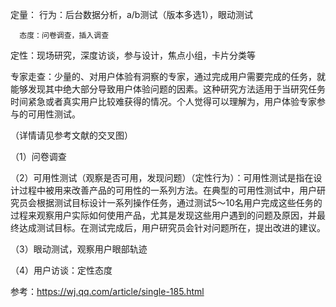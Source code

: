 定量： 行为：后台数据分析，a/b测试（版本多选1），眼动测试
     
      态度：问卷调查，插入调查
      
定性：现场研究，深度访谈，参与设计，焦点小组，卡片分类等

专家走查：少量的、对用户体验有洞察的专家，通过完成用户需要完成的任务，就能够发现其中绝大部分导致用户体验问题的因素。这种研究方法适用于当研究任务时间紧急或者真实用户比较难获得的情况。个人觉得可以理解为，用户体验专家参与的可用性测试。

（详情请见参考文献的交叉图）

（1）问卷调查

（2）可用性测试（观察是否可用，发现问题）（定性行为）：可用性测试是指在设计过程中被用来改善产品的可用性的一系列方法。在典型的可用性测试中，用户研究员会根据测试目标设计一系列操作任务，通过测试5～10名用户完成这些任务的过程来观察用户实际如何使用产品，尤其是发现这些用户遇到的问题及原因，并最终达成测试目标。在测试完成后，用户研究员会针对问题所在，提出改进的建议。

（3）眼动测试，观察用户眼部轨迹

（4）用户访谈：定性态度





参考：https://wj.qq.com/article/single-185.html
